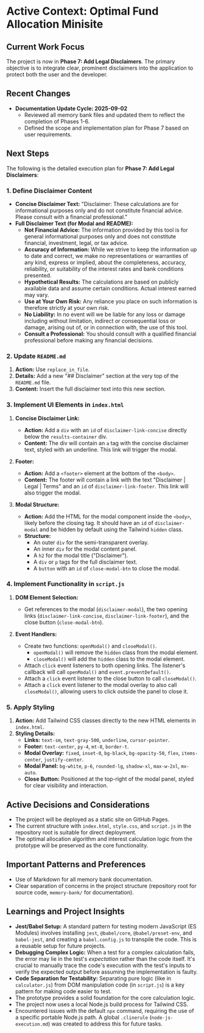 # Active Context: Optimal Fund Allocation Minisite

## Current Work Focus

The project is now in **Phase 7: Add Legal Disclaimers**. The primary objective is to integrate clear, prominent disclaimers into the application to protect both the user and the developer.

## Recent Changes

- **Documentation Update Cycle: 2025-09-02**
  - Reviewed all memory bank files and updated them to reflect the completion of Phases 1-6.
  - Defined the scope and implementation plan for Phase 7 based on user requirements.

## Next Steps

The following is the detailed execution plan for **Phase 7: Add Legal Disclaimers**:

### 1. Define Disclaimer Content

-   **Concise Disclaimer Text:** "Disclaimer: These calculations are for informational purposes only and do not constitute financial advice. Please consult with a financial professional."
-   **Full Disclaimer Text (for Modal and README):**
    -   **Not Financial Advice:** The information provided by this tool is for general informational purposes only and does not constitute financial, investment, legal, or tax advice.
    -   **Accuracy of Information:** While we strive to keep the information up to date and correct, we make no representations or warranties of any kind, express or implied, about the completeness, accuracy, reliability, or suitability of the interest rates and bank conditions presented.
    -   **Hypothetical Results:** The calculations are based on publicly available data and assume certain conditions. Actual interest earned may vary.
    -   **Use at Your Own Risk:** Any reliance you place on such information is therefore strictly at your own risk.
    -   **No Liability:** In no event will we be liable for any loss or damage including without limitation, indirect or consequential loss or damage, arising out of, or in connection with, the use of this tool.
    -   **Consult a Professional:** You should consult with a qualified financial professional before making any financial decisions.

### 2. Update `README.md`

1.  **Action:** Use `replace_in_file`.
2.  **Details:** Add a new "## Disclaimer" section at the very top of the `README.md` file.
3.  **Content:** Insert the full disclaimer text into this new section.

### 3. Implement UI Elements in `index.html`

1.  **Concise Disclaimer Link:**
    -   **Action:** Add a `div` with an `id` of `disclaimer-link-concise` directly below the `results-container` div.
    -   **Content:** The div will contain an `a` tag with the concise disclaimer text, styled with an underline. This link will trigger the modal.

2.  **Footer:**
    -   **Action:** Add a `<footer>` element at the bottom of the `<body>`.
    -   **Content:** The footer will contain a link with the text "Disclaimer | Legal | Terms" and an `id` of `disclaimer-link-footer`. This link will also trigger the modal.

3.  **Modal Structure:**
    -   **Action:** Add the HTML for the modal component inside the `<body>`, likely before the closing tag. It should have an `id` of `disclaimer-modal` and be hidden by default using the Tailwind `hidden` class.
    -   **Structure:**
        -   An outer `div` for the semi-transparent overlay.
        -   An inner `div` for the modal content panel.
        -   A `h2` for the modal title ("Disclaimer").
        -   A `div` or `p` tags for the full disclaimer text.
        -   A `button` with an `id` of `close-modal-btn` to close the modal.

### 4. Implement Functionality in `script.js`

1.  **DOM Element Selection:**
    -   Get references to the modal (`disclaimer-modal`), the two opening links (`disclaimer-link-concise`, `disclaimer-link-footer`), and the close button (`close-modal-btn`).

2.  **Event Handlers:**
    -   Create two functions: `openModal()` and `closeModal()`.
        -   `openModal()` will remove the `hidden` class from the modal element.
        -   `closeModal()` will add the `hidden` class to the modal element.
    -   Attach `click` event listeners to both opening links. The listener's callback will call `openModal()` and `event.preventDefault()`.
    -   Attach a `click` event listener to the close button to call `closeModal()`.
    -   Attach a `click` event listener to the modal overlay to also call `closeModal()`, allowing users to click outside the panel to close it.

### 5. Apply Styling

1.  **Action:** Add Tailwind CSS classes directly to the new HTML elements in `index.html`.
2.  **Styling Details:**
    -   **Links:** `text-sm`, `text-gray-500`, `underline`, `cursor-pointer`.
    -   **Footer:** `text-center`, `py-4`, `mt-8`, `border-t`.
    -   **Modal Overlay:** `fixed`, `inset-0`, `bg-black`, `bg-opacity-50`, `flex`, `items-center`, `justify-center`.
    -   **Modal Panel:** `bg-white`, `p-6`, `rounded-lg`, `shadow-xl`, `max-w-2xl`, `mx-auto`.
    -   **Close Button:** Positioned at the top-right of the modal panel, styled for clear visibility and interaction.

## Active Decisions and Considerations

- The project will be deployed as a static site on GitHub Pages.
- The current structure with `index.html`, `style.css`, and `script.js` in the repository root is suitable for direct deployment.
- The optimal allocation algorithm and interest calculation logic from the prototype will be preserved as the core functionality.

## Important Patterns and Preferences

- Use of Markdown for all memory bank documentation.
- Clear separation of concerns in the project structure (repository root for source code, `memory-bank/` for documentation).

## Learnings and Project Insights

- **Jest/Babel Setup:** A standard pattern for testing modern JavaScript (ES Modules) involves installing `jest`, `@babel/core`, `@babel/preset-env`, and `babel-jest`, and creating a `babel.config.js` to transpile the code. This is a reusable setup for future projects.
- **Debugging Complex Logic:** When a test for a complex calculation fails, the error may lie in the test's *expectation* rather than the code itself. It's crucial to manually trace the code's execution with the test's inputs to verify the expected output before assuming the implementation is faulty.
- **Code Separation for Testability:** Separating pure logic (like in `calculator.js`) from DOM manipulation code (in `script.js`) is a key pattern for making code easier to test.
- The prototype provides a solid foundation for the core calculation logic.
- The project now uses a local Node.js build process for Tailwind CSS.
- Encountered issues with the default `npx` command, requiring the use of a specific portable Node.js path. A global `.clinerule` (`node-js-execution.md`) was created to address this for future tasks.
